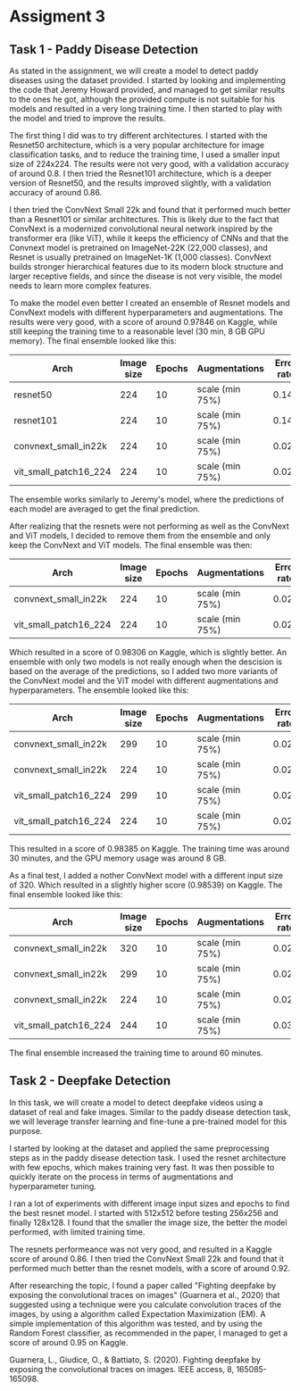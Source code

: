 # Assigment 3

## Task 1 - Paddy Disease Detection

As stated in the assignment, we will create a model to detect paddy diseases using the dataset provided. I started by looking and implementing the code that Jeremy Howard provided, and managed to get similar results to the ones he got, although the provided compute is not suitable for his models and resulted in a very long training time. I then started to play with the model and tried to improve the results.

The first thing I did was to try different architectures. I started with the Resnet50 architecture, which is a very popular architecture for image classification tasks, and to reduce the training time, I used a smaller input size of 224x224. The results were not very good, with a validation accuracy of around 0.8. I then tried the Resnet101 architecture, which is a deeper version of Resnet50, and the results improved slightly, with a validation accuracy of around 0.86.

I then tried the ConvNext Small 22k and found that it performed much better than a Resnet101 or similar architectures. This is likely due to the fact that ConvNext is a modernized convolutional neural network inspired by the transformer era (like ViT), while it keeps the efficiency of CNNs and that the Convnext model is pretrained on ImageNet-22K (22,000 classes), and Resnet is usually pretrained on ImageNet-1K (1,000 classes). ConvNext builds stronger hierarchical features due to its modern block structure and larger receptive fields, and since the disease is not very visible, the model needs to learn more complex features. 

To make the model even better I created an ensemble of Resnet models and ConvNext models with different hyperparameters and augmentations. The results were very good, with a score of around 0.97846 on Kaggle, while still keeping the training time to a reasonable level (30 min, 8 GB GPU memory). The final ensemble looked like this:

| Arch                  | Image size | Epochs | Augmentations   | Error rate |
| --------------------- | ---------- | ------ | --------------- | ---------- |
| resnet50              | 224        | 10     | scale (min 75%) | 0.144      |
| resnet101             | 224        | 10     | scale (min 75%) | 0.142      |
| convnext_small_in22k  | 224        | 10     | scale (min 75%) | 0.028      |
| vit_small_patch16_224 | 224        | 10     | scale (min 75%) | 0.026      |

The ensemble works similarly to Jeremy's model, where the predictions of each model are averaged to get the final prediction.

After realizing that the resnets were not performing as well as the ConvNext and ViT models, I decided to remove them from the ensemble and only keep the ConvNext and ViT models. The final ensemble was then:

| Arch                  | Image size | Epochs | Augmentations   | Error rate |
| --------------------- | ---------- | ------ | --------------- | ---------- |
| convnext_small_in22k  | 224        | 10     | scale (min 75%) | 0.024      |
| vit_small_patch16_224 | 224        | 10     | scale (min 75%) | 0.029      |

Which resulted in a score of 0.98306 on Kaggle, which is slightly better. An ensemble with only two models is not really enough when the descision is based on the average of the predictions, so I added two more variants of the ConvNext model and the ViT model with different augmentations and hyperparameters. The ensemble looked like this:

| Arch                  | Image size | Epochs | Augmentations   | Error rate |
| --------------------- | ---------- | ------ | --------------- | ---------- |
| convnext_small_in22k  | 299        | 10     | scale (min 75%) | 0.024      |
| convnext_small_in22k  | 224        | 10     | scale (min 75%) | 0.024      |
| vit_small_patch16_224 | 299        | 10     | scale (min 75%) | 0.029      |
| vit_small_patch16_224 | 224        | 10     | scale (min 75%) | 0.029      |

This resulted in a score of 0.98385 on Kaggle. The training time was around 30 minutes, and the GPU memory usage was around 8 GB.

As a final test, I added a nother ConvNext model with a different input size of 320. Which resulted in a slightly higher score (0.98539) on Kaggle. The final ensemble looked like this:

| Arch                  | Image size | Epochs | Augmentations   | Error rate |
| --------------------- | ---------- | ------ | --------------- | ---------- |
| convnext_small_in22k  | 320        | 10     | scale (min 75%) | 0.021      |
| convnext_small_in22k  | 299        | 10     | scale (min 75%) | 0.024      |
| convnext_small_in22k  | 224        | 10     | scale (min 75%) | 0.025      |
| vit_small_patch16_224 | 244        | 10     | scale (min 75%) | 0.032      |

The final ensemble increased the training time to around 60 minutes.


## Task 2 - Deepfake Detection

In this task, we will create a model to detect deepfake videos using a dataset of real and fake images. Similar to the paddy disease detection task, we will leverage transfer learning and fine-tune a pre-trained model for this purpose.

I started by looking at the dataset and applied the same preprocessing steps as in the paddy disease detection task. I used the resnet architecture with few epochs, which makes training very fast. It was then possible to quickly iterate on the process in terms of augmentations and hyperparameter tuning. 

I ran a lot of experiments with different image input sizes and epochs to find the best resnet model. I started with 512x512 before testing 256x256 and finally 128x128. I found that the smaller the image size, the better the model performed, with limited training time.

The resnets performeance was not very good, and resulted in a Kaggle score of around 0.86. I then tried the ConvNext Small 22k and found that it performed much better than the resnet models, with a score of around 0.92.

After researching the topic, I found a paper called "Fighting deepfake by exposing the convolutional traces on images" (Guarnera et al., 2020) that suggested using a technique were you calculate convolution traces of the images, by using a algorithm called Expectation Maximization (EM). A simple implementation of this algorithm was tested, and by using the Random Forest classifier, as recommended in the paper, I managed to get a score of around 0.95 on Kaggle.


Guarnera, L., Giudice, O., & Battiato, S. (2020). Fighting deepfake by exposing the convolutional traces on images. IEEE access, 8, 165085-165098.